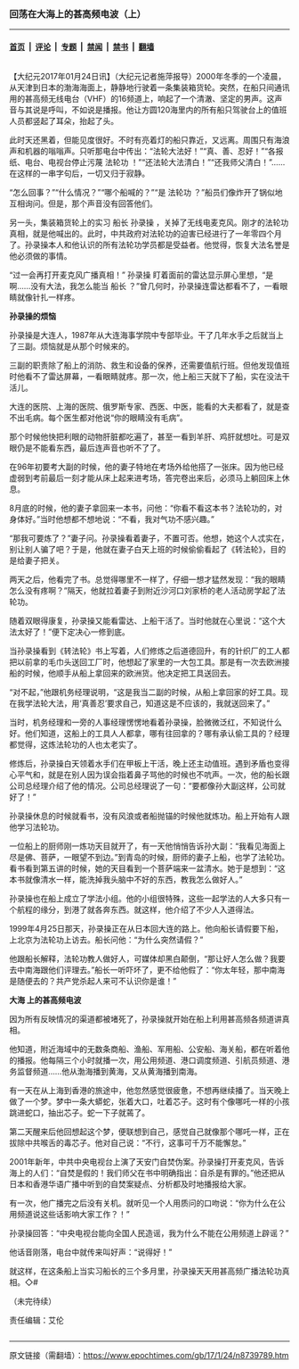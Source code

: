 ### 回荡在大海上的甚高频电波（上）

---

#### [首页](../../../..?n8739789) &nbsp;|&nbsp; [评论](../../../../../epoch-comment?n8739789) &nbsp;|&nbsp; [专题](../../../../../epoch-special?n8739789) &nbsp;|&nbsp; [禁闻](../../../../../epoch-news?n8739789) &nbsp;|&nbsp; [禁书](../../../../../books?n8739789) &nbsp;|&nbsp; [翻墙](https://github.com/gfw-breaker/nogfw/blob/master/README.md?n8739789)


<div class="column" id="artbody" itemprop="articleBody">
 <!-- article content begin -->
 <p>
  【大纪元2017年01月24日讯】（大纪元记者施萍报导）2000年冬季的一个凌晨，从天津到日本的渤海海面上，静静地行驶着一条集装箱货轮。突然，在船只间通讯用的甚高频无线电台（VHF）的16频道上，响起了一个清澈、坚定的男声。这声音与其说是呼叫，不如说是播报。他让方圆120海里内的所有船只驾驶台上的值班人员都竖起了耳朵，抬起了头。
 </p>
 <p>
  此时天还黑着，但能见度很好。不时有亮着灯的船只靠近，又远离。周围只有海浪声和机器的嗡嗡声。只听那电台中传出：“法轮大法好！”“真、善、忍好！”“各报纸、电台、电视台停止污蔑
  <ok href="https://www.epochtimes.com/gb/tag/%E6%B3%95%E8%BD%AE%E5%8A%9F.html">
   法轮功
  </ok>
  ！”“还法轮大法清白！”“还我师父清白！”……在这样的一串字句后，一切又归于寂静。
 </p>
 <p>
  “怎么回事？”“什么情况？”“哪个船喊的？”“是
  <ok href="https://www.epochtimes.com/gb/tag/%E6%B3%95%E8%BD%AE%E5%8A%9F.html">
   法轮功
  </ok>
  ？”船员们像炸开了锅似地互相询问。但是，那个声音没有回答他们。
 </p>
 <p>
  另一头，集装箱货轮上的实习
  <ok href="https://www.epochtimes.com/gb/tag/%E8%88%B9%E9%95%BF.html">
   船长
  </ok>
  <ok href="https://www.epochtimes.com/gb/tag/%E5%AD%99%E5%BD%95%E6%93%8D.html">
   孙录操
  </ok>
  ，关掉了无线电麦克风。刚才的法轮功真相，就是他喊出的。此时，中共政府对法轮功的迫害已经进行了一年零四个月了。孙录操本人和他认识的所有法轮功学员都是受益者。他觉得，恢复大法名誉是他必须做的事情。
 </p>
 <p>
  “过一会再打开麦克风广播真相！”
  <ok href="https://www.epochtimes.com/gb/tag/%E5%AD%99%E5%BD%95%E6%93%8D.html">
   孙录操
  </ok>
  盯着面前的雷达显示屏心里想，“是啊……没有大法，我怎么能当
  <ok href="https://www.epochtimes.com/gb/tag/%E8%88%B9%E9%95%BF.html">
   船长
  </ok>
  ？”曾几何时，孙录操连雷达都看不了，一看眼睛就像针扎一样疼。
 </p>
 <p>
  <strong>
   孙录操的烦恼
  </strong>
 </p>
 <p>
  孙录操是大连人，1987年从大连海事学院中专部毕业。干了几年水手之后就当上了三副。烦恼就是从那个时候来的。
 </p>
 <p>
  三副的职责除了船上的消防、救生和设备的保养，还需要值航行班。但他发现值班时他看不了雷达屏幕，一看眼睛就疼。那一次，他上船三天就下了船，实在没法干活儿。
 </p>
 <p>
  大连的医院、上海的医院、俄罗斯专家、西医、中医，能看的大夫都看了，就是查不出毛病。每个医生都对他说“你的眼睛没有毛病”。
 </p>
 <p>
  那个时候他快把利眼的动物肝脏都吃遍了，甚至一看到羊肝、鸡肝就想吐。可是双眼仍是不能看东西，最后连声音也听不了了。
 </p>
 <p>
  在96年初要考大副的时候，他的妻子特地在考场外给他搭了一张床。因为他已经虚弱到考前最后一刻才能从床上起来进考场，答完卷出来后，必须马上躺回床上休息。
 </p>
 <p>
  8月底的时候，他的妻子拿回来一本书，问他：“你看不看这本书？法轮功的，对身体好。”当时他想都不想地说：“不看，我对气功不感兴趣。”
 </p>
 <p>
  “那我可要炼了？”妻子问。孙录操看着妻子，不置可否。他想，她这个人忒实在，别让别人骗了吧？于是，他就在妻子白天上班的时候偷偷看起了《转法轮》，目的是给妻子把关。
 </p>
 <p>
  两天之后，他看完了书。总觉得哪里不一样了，仔细一想才猛然发现：“我的眼睛怎么没有疼啊？”隔天，他就拉着妻子到附近沙河口刘家桥的老人活动房学起了法轮功。
 </p>
 <p>
  随着双眼得康复，孙录操又能看雷达、上船干活了。当时他就在心里说：“这个大法太好了！”便下定决心一修到底。
 </p>
 <p>
  当孙录操看到《转法轮》书上写着，人们修炼之后道德回升，有的针织厂的工人都把以前拿的毛巾头送回工厂时，他想起了家里的一大包工具。那是有一次去欧洲接船的时候，他顺手从船上拿回来的欧洲货。他决定把工具送回去。
 </p>
 <p>
  “对不起，”他跟机务经理说明，“这是我当二副的时候，从船上拿回家的好工具。现在我学法轮大法，用‘真善忍’要求自己，知道这是不应该的，我就送回来了。”
 </p>
 <p>
  当时，机务经理和一旁的人事经理愣愣地看着孙录操，脸微微泛红，不知说什么好。他们知道，这船上的工具人人都拿，哪有往回拿的？哪有承认偷工具的？经理都觉得，这炼法轮功的人也太老实了。
 </p>
 <p>
  修炼后，孙录操白天领着水手们在甲板上干活，晚上还主动值班。遇到矛盾也变得心平气和，就是在别人因为误会指着鼻子骂他的时候也不吭声。一次，他的船长跟公司总经理介绍了他的情况。公司总经理说了一句：“要都像孙大副这样，公司就好了！”
 </p>
 <p>
  孙录操休息的时候就看书，没有风浪或者船抛锚的时候他就炼功。船上开始有人跟他学习法轮功。
 </p>
 <p>
  一位船上的厨师刚一炼功天目就开了，有一天他悄悄告诉孙大副：“我看见海面上尽是佛、菩萨，一眼望不到边。”到青岛的时候，厨师的妻子上船，也学了法轮功。看书看到第五讲的时候，她的天目看到一个菩萨端来一盆清水。她于是想到：“这本书就像清水一样，能洗掉我头脑中不好的东西，教我怎么做好人。”
 </p>
 <p>
  孙录操也在船上成立了学法小组。他的小组很特殊，这些一起学法的人大多只有一个航程的缘分，到港了就各奔东西。就这样，他介绍了不少人入道得法。
 </p>
 <p>
  1999年4月25日那天，孙录操正在从日本回大连的路上。他向船长请假要下船，上北京为法轮功上访去。船长问他：“为什么突然请假？”
 </p>
 <p>
  他跟船长解释，法轮功教人做好人，可媒体却黑白颠倒，“那让好人怎么做？我要去中南海跟他们评理去。”船长一听吓坏了，更不给他假了：“你太年轻，那中南海是随便去的？共产党杀起人来可不认识你是谁！”
 </p>
 <p>
  <strong>
   <ok href="https://www.epochtimes.com/gb/tag/%E5%A4%A7%E6%B5%B7.html">
    大海
   </ok>
   上的甚高频电波
  </strong>
 </p>
 <p>
  因为所有反映情况的渠道都被堵死了，孙录操就开始在船上利用甚高频各频道讲真相。
 </p>
 <p>
  他知道，附近海域中的无数条商船、渔船、军用船、公安船、海关船，都在听着他的播报。他每隔三个小时就播一次，用公用频道、港口调度频道、引航员频道、港务监督频道……他从渤海播到黄海，又从黄海播到南海。
 </p>
 <p>
  有一天在从上海到香港的旅途中，他忽然感觉很疲惫，不想再继续播了。当天晚上做了一个梦。梦中一条大蟒蛇，张着大口，吐着芯子。这时有个像哪吒一样的小孩跳进蛇口，抽出芯子。蛇一下子就蔫了。
 </p>
 <p>
  第二天醒来后他回想起这个梦，便联想到自己，感觉自己就像那个哪吒一样，正在拔除中共喉舌的毒芯子。他对自己说：“不行，这事可千万不能懈怠。”
 </p>
 <p>
  2001年新年，中共中央电视台上演了天安门自焚伪案。孙录操打开麦克风，告诉海上的人们：“自焚是假的！我们师父在书中明确指出：自杀是有罪的。”他还把从日本和香港华语广播中听到的自焚案疑点、分析都及时地播报给大家。
 </p>
 <p>
  有一次，他广播完之后没有关机。就听见一个人用质问的口吻说：“你为什么在公用频道说这些话影响大家工作？！”
 </p>
 <p>
  孙录操回答：“中央电视台能向全国人民造谣，我为什么不能在公用频道上辟谣？”
 </p>
 <p>
  他话音刚落，电台中就传来叫好声：“说得好！”
 </p>
 <p>
  就这样，在这条船上当实习船长的三个多月里，孙录操天天用甚高频广播法轮功真相。◇#
 </p>
 <p>
  （未完待续）
 </p>
 <p>
  责任编辑：艾伦
 </p>
 <!-- article content end -->
</div>


---

原文链接（需翻墙）：https://www.epochtimes.com/gb/17/1/24/n8739789.htm